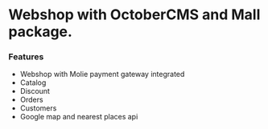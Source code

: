 # Webshop with OctoberCMS and Mall package.

### Features
- Webshop with Molie payment gateway integrated
- Catalog
- Discount
- Orders
- Customers
- Google map and nearest places api

